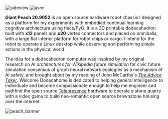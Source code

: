 ![sideview](https://github.com/user-attachments/assets/020076bc-2589-4056-a8e7-9ea7cfecd295)
![asmr](https://github.com/user-attachments/assets/1b18dd38-8b79-4b64-829d-78d6af3e4474)

**Giant Peach 20.9052** is an open source hardware robot chassis I designed as a platform for my experiments with embodied continual learning cognitive architecture using flecs/PyG.
It is a 3D printable dodecahedron built with **x12** panels and **x20** vertex connectors and placed on omniballs, with a large flat interior platform for robot chips or cargo. I intend for the robot to operate a Linux desktop while observing and performing simple actions in the physical world.

The idea for a dodecahedron computer was inspired by my original research on *AI architectures for Wikipedia future simulation* for civic future simulation consensus of graph neural network ecologies as a mechanism of AI safety, and brought about by my reading of John McCarthy's <a href="https://www.cs.cornell.edu/selman/cs672/readings/mccarthy-upd.pdf">*The Advice Taker*</a>. Welcome Dodecahome is dedicated to helping general intelligence to individuate and become compassionate enough to help me engineer and pathfind the open source <a href="https://web.mit.edu/dxh/www/marvin/web.media.mit.edu/~minsky/papers/Telepresence.html">Telepresence</a> hardware to operate a stone quarry with a video game to build neo-romantic open source brownstone housing over the internet.

![peach_banner](https://github.com/user-attachments/assets/db402a40-43c2-4ce4-bad0-fd70b0e9cb53)
